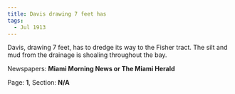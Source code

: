 ```yaml
---  
title: Davis drawing 7 feet has  
tags:  
  - Jul 1913  
---  
```

  
Davis, drawing 7 feet, has to dredge its way to the Fisher tract. The silt and mud from the drainage is shoaling throughout the bay.  
  
Newspapers: **Miami Morning News or The Miami Herald**  
  
Page: **1**, Section: **N/A** 
